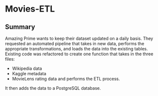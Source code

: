 # Movies-ETL

## Summary

Amazing Prime wants to keep their dataset updated on a daily basis. They requested an automated pipeline that takes in new data, performs the 
appropriate transformations, and loads the data into the existing tables. Existing code was refactored to create one function that takes in the 
three files:

- Wikipedia data
- Kaggle metadata
- MovieLens rating data
and performs the ETL process. 

It then adds the data to a PostgreSQL database.

